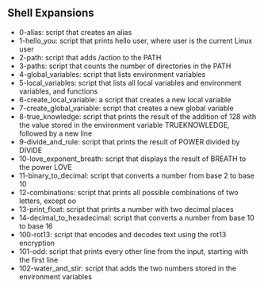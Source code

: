 ## Shell Expansions ##
- 0-alias: script that creates an alias
- 1-hello_you: script that prints hello user, where user is the current Linux user
- 2-path: script that adds /action to the PATH
- 3-paths: script that counts the number of directories in the PATH
- 4-global_variables: script that lists environment variables
- 5-local_variables: script that lists all local variables and environment variables, and functions
- 6-create_local_variable: a script that creates a new local variable
- 7-create_global_variable: script that creates a new global variable
- 8-true_knowledge: script that prints the result of the addition of 128 with the value stored in the environment variable TRUEKNOWLEDGE, followed by a new line
- 9-divide_and_rule: script that prints the result of POWER divided by DIVIDE
- 10-love_exponent_breath: script that displays the result of BREATH to the power LOVE
- 11-binary_to_decimal: script that converts a number from base 2 to base 10
- 12-combinations: script that prints all possible combinations of two letters, except oo
- 13-print_float: script that prints a number with two decimal places
- 14-decimal_to_hexadecimal: script that converts a number from base 10 to base 16
- 100-rot13: script that encodes and decodes text using the rot13 encryption
- 101-odd: script that prints every other line from the input, starting with the first line
- 102-water_and_stir: script that adds the two numbers stored in the environment variables
